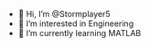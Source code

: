 - 👋 Hi, I’m @Stormplayer5
- 👀 I’m interested in Engineering
- 🌱 I’m currently learning MATLAB


<!---
Stormplayer5/Stormplayer5 is a ✨ special ✨ repository because its `README.md` (this file) appears on your GitHub profile.
You can click the Preview link to take a look at your changes.
--->
